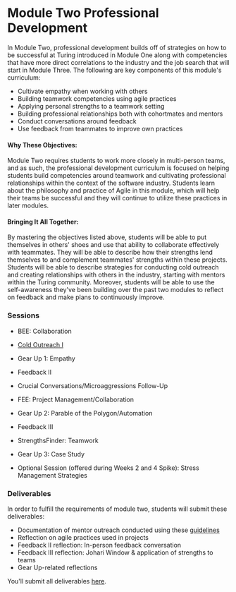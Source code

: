 # Module Two Professional Development

In Module Two, professional development builds off of strategies on how to be successful at Turing introduced in Module One along with competencies that have more direct correlations to the industry and the job search that will start in Module Three. The following are key components of this module's curriculum:

* Cultivate empathy when working with others
* Building teamwork competencies using agile practices
* Applying personal strengths to a teamwork setting
* Building professional relationships both with cohortmates and mentors
* Conduct conversations around feedback
* Use feedback from teammates to improve own practices

#### Why These Objectives:
Module Two requires students to work more closely in multi-person teams, and as such, the professional development curriculum is focused on helping students build competencies around teamwork and cultivating professional relationships within the context of the software industry. Students learn about the philosophy and practice of Agile in this module, which will help their teams be successful and they will continue to utilize these practices in later modules. 

#### Bringing It All Together:
By mastering the objectives listed above, students will be able to put themselves in others' shoes and use that ability to collaborate effectively with teammates. They will be able to describe how their strengths lend themselves to and complement teammates' strengths within these projects. Students will be able to describe strategies for conducting cold outreach and creating relationships with others in the industry, starting with mentors within the Turing community. Moreover, students will be able to use the self-awareness they've been building over the past two modules to reflect on feedback and make plans to continuously improve. 

### Sessions

* BEE: Collaboration
* [Cold Outreach I](https://github.com/turingschool/career-development-curriculum/blob/master/module_two/cold_outreach_i.md) 
* Gear Up 1: Empathy
* Feedback II 
* Crucial Conversations/Microaggressions Follow-Up 
* FEE: Project Management/Collaboration 
* Gear Up 2: Parable of the Polygon/Automation
* Feedback III 
* StrengthsFinder: Teamwork
* Gear Up 3: Case Study

* Optional Session (offered during Weeks 2 and 4 Spike): Stress Management Strategies

### Deliverables
In order to fulfill the requirements of module two, students will submit these deliverables:

* Documentation of mentor outreach conducted using these [guidelines](https://github.com/turingschool/career-development-curriculum/blob/master/module_two/cold_outreach_i_guidelines.md)
* Reflection on agile practices used in projects
* Feedback II reflection: In-person feedback conversation
* Feedback III reflection: Johari Window & application of strengths to teams 
* Gear Up-related reflections

You'll submit all deliverables [here](https://github.com/turingschool/career-development-curriculum/tree/master/deliverable_submissions).
